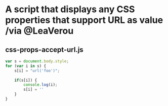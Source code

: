# A script that displays any CSS properties that support URL as value /via @LeaVerou

## css-props-accept-url.js

```javascript
var s = document.body.style; 
for (var i in s) {
    s[i] = "url('foo')"; 
    
    if(s[i]) {
        console.log(i); 
        s[i] = ''
    }
}
```

